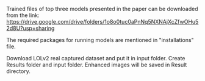 Trained files of top three models presented in the paper can be downloaded from the link: https://drive.google.com/drive/folders/1o8o0tuc0aPnNq5NXNAjXcZfwOHu52d8U?usp=sharing

The required packages for running models are mentioned in "installations" file.

Download LOLv2 real captured dataset and put it in input folder. Create Results folder and input folder. Enhanced images will be saved in Result directory.

